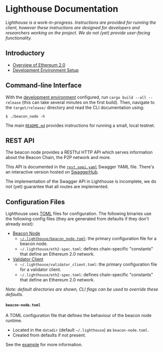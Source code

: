 # Lighthouse Documentation

_Lighthouse is a work-in-progress. Instructions are provided for running the
client, however these instructions are designed for developers and researchers
working on the project. We do not (yet) provide user-facing functionality._

## Introductory

- [Overview of Ethereum 2.0](serenity.md)
- [Development Environment Setup](env.md)

## Command-line Interface

With the [development environment](env.md) configured, run `cargo build --all
--release` (this can take several minutes on the first build). Then,
navigate to the `target/release/` directory and read the CLI documentation
using:

```
$ ./beacon_node -h
```

The main [`README.md`](../README.md#simple-local-testnet) provides instructions
for running a small, local testnet.

## REST API

The beacon node provides a RESTful HTTP API which serves information about the
Beacon Chain, the P2P network and more.

This API is documented in the [`rest_oapi.yaml`](rest_oapi.yaml) Swagger YAML
file. There's an interactive version hosted on
[SwaggerHub](https://app.swaggerhub.com/apis/spble/lighthouse_rest_api/0.1.0).

The implementation of the Swagger API in Lighthouse is incomplete, we do not
(yet) guarantee that all routes are implemented.

## Configuration Files

Lighthouse uses [TOML](https://github.com/toml-lang/toml) files for
configuration. The following binaries use the following config files (they are
generated from defaults if they don't already exist):

- [Beacon Node](/beacon_node)
	- [`~/.lighthouse/beacon_node.toml`](#beacon-nodetoml): the primary
		configuration file for a beacon node.
	- `~/.lighthouse/eth2-spec.toml`: defines chain-specific "constants" that
		define an Ethereum 2.0 network.
- [Validator Client](/validator_client)
	- `~/.lighthouse/validator_client.toml`: the primary configuration file for
		a validator client.
	- `~/.lighthouse/eth2-spec.toml`: defines chain-specific "constants" that
		define an Ethereum 2.0 network.

_Note: default directories are shown, CLI flags can be used to override these
defaults._

#### `beacon-node.toml`

A TOML configuration file that defines the behaviour of the beacon node
runtime.

- Located in the `datadir` (default `~/.lighthouse`) as `beacon-node.toml`.
- Created from defaults if not present.

See the [example](config_examples/beacon-node.toml) for more information.
